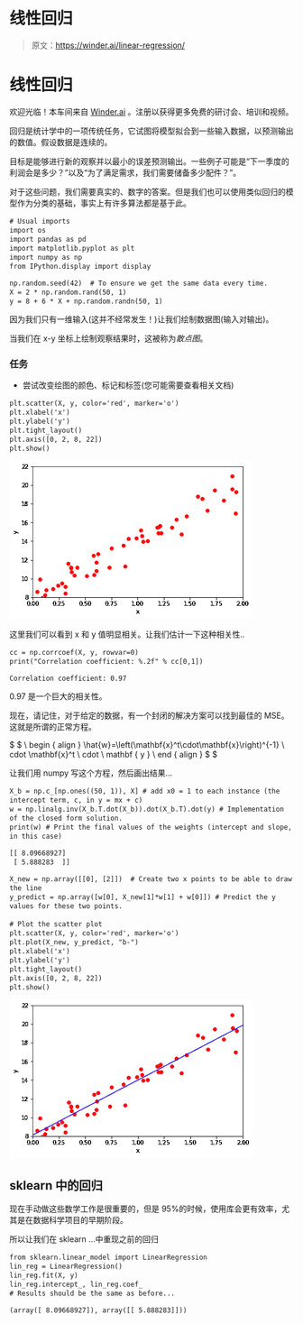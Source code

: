 # 线性回归

> 原文：<https://winder.ai/linear-regression/>

# 线性回归

欢迎光临！本车间来自 [Winder.ai](https://Winder.ai/?utm_source=winderresearch&utm_medium=notebook&utm_campaign=workshop&utm_term=individual) 。注册以获得更多免费的研讨会、培训和视频。

回归是统计学中的一项传统任务，它试图将模型拟合到一些输入数据，以预测输出的数值。假设数据是连续的。

目标是能够进行新的观察并以最小的误差预测输出。一些例子可能是“下一季度的利润会是多少？”以及“为了满足需求，我们需要储备多少配件？”。

对于这些问题，我们需要真实的、数字的答案。但是我们也可以使用类似回归的模型作为分类的基础，事实上有许多算法都是基于此。

```
# Usual imports
import os
import pandas as pd
import matplotlib.pyplot as plt
import numpy as np
from IPython.display import display 
```

```
np.random.seed(42)  # To ensure we get the same data every time.
X = 2 * np.random.rand(50, 1)
y = 8 + 6 * X + np.random.randn(50, 1) 
```

因为我们只有一维输入(这并不经常发生！)让我们绘制数据图(输入对输出)。

当我们在 x-y 坐标上绘制观察结果时，这被称为*散点图*。

### 任务

*   尝试改变绘图的颜色、标记和标签(您可能需要查看相关文档)

```
plt.scatter(X, y, color='red', marker='o')
plt.xlabel('x')
plt.ylabel('y')
plt.tight_layout()
plt.axis([0, 2, 8, 22])
plt.show() 
```

![png](img/fff4d03a23352d752718895bda0257ae.png)

这里我们可以看到 x 和 y 值明显相关。让我们估计一下这种相关性..

```
cc = np.corrcoef(X, y, rowvar=0)
print("Correlation coefficient: %.2f" % cc[0,1]) 
```

```
Correlation coefficient: 0.97 
```

0.97 是一个巨大的相关性。

现在，请记住，对于给定的数据，有一个封闭的解决方案可以找到最佳的 MSE。这就是所谓的正常方程。

$ $ \ begin { align } \hat{w}=\left(\mathbf{x}^t\cdot\mathbf{x}\right)^{-1} \ cdot \mathbf{x}^t \ cdot \ mathbf { y } \ end { align } $ $

让我们用 numpy 写这个方程，然后画出结果&mldr;

```
X_b = np.c_[np.ones((50, 1)), X] # add x0 = 1 to each instance (the intercept term, c, in y = mx + c)
w = np.linalg.inv(X_b.T.dot(X_b)).dot(X_b.T).dot(y) # Implementation of the closed form solution.
print(w) # Print the final values of the weights (intercept and slope, in this case) 
```

```
[[ 8.09668927]
 [ 5.888283  ]] 
```

```
X_new = np.array([[0], [2]])  # Create two x points to be able to draw the line
y_predict = np.array([w[0], X_new[1]*w[1] + w[0]]) # Predict the y values for these two points.

# Plot the scatter plot
plt.scatter(X, y, color='red', marker='o')
plt.plot(X_new, y_predict, "b-")
plt.xlabel('x')
plt.ylabel('y')
plt.tight_layout()
plt.axis([0, 2, 8, 22])
plt.show() 
```

![png](img/fb97f77a3f89cdc47338e515cef8d708.png)

## sklearn 中的回归

现在手动做这些数学工作是很重要的，但是 95%的时候，使用库会更有效率，尤其是在数据科学项目的早期阶段。

所以让我们在 sklearn &mldr;中重现之前的回归

```
from sklearn.linear_model import LinearRegression
lin_reg = LinearRegression()
lin_reg.fit(X, y)
lin_reg.intercept_, lin_reg.coef_
# Results should be the same as before... 
```

```
(array([ 8.09668927]), array([[ 5.888283]])) 
```